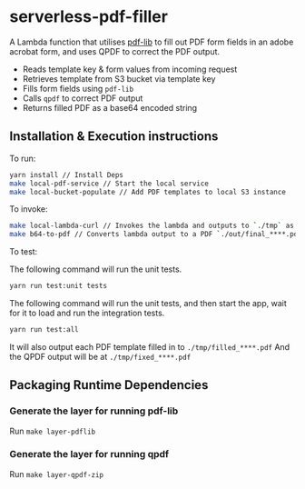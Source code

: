 # serverless-pdf-filler

A Lambda function that utilises [pdf-lib](https://github.com/Hopding/pdf-lib) to fill out PDF form fields in an adobe acrobat form, and uses QPDF to correct the PDF output.

- Reads template key & form values from incoming request
- Retrieves template from S3 bucket via template key
- Fills form fields using `pdf-lib`
- Calls `qpdf` to correct PDF output
- Returns filled PDF as a base64 encoded string

## Installation & Execution instructions

To run:

```sh
yarn install // Install Deps
make local-pdf-service // Start the local service
make local-bucket-populate // Add PDF templates to local S3 instance
```

To invoke:

```sh
make local-lambda-curl // Invokes the lambda and outputs to `./tmp` as `out****.json`
make b64-to-pdf // Converts lambda output to a PDF `./out/final_****.pdf`
```

To test:

The following command will run the unit tests.

```sh
yarn run test:unit tests
```

The following command will run the unit tests, and then start the app, wait for it to load and run the integration tests.

```sh
yarn run test:all
```

It will also output each PDF template filled in to `./tmp/filled_****.pdf`
And the QPDF output will be at `./tmp/fixed_****.pdf`

## Packaging Runtime Dependencies

### Generate the layer for running pdf-lib

Run `make layer-pdflib`

### Generate the layer for running qpdf

Run `make layer-qpdf-zip`
